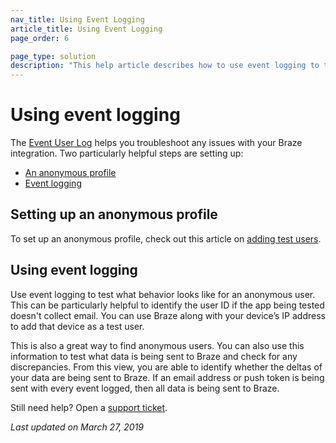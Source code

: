 ```yaml
---
nav_title: Using Event Logging
article_title: Using Event Logging
page_order: 6

page_type: solution
description: "This help article describes how to use event logging to troubleshoot issues with your Braze integration."
---
```


# Using event logging

The [Event User Log][1] helps you troubleshoot any issues with your Braze integration. Two particularly helpful steps are setting up:
* [An anonymous profile](#setting-up-an-anonymous-profile)
* [Event logging](#using-event-logging)

## Setting up an anonymous profile

To set up an anonymous profile, check out this article on [adding test users][2].

## Using event logging

Use event logging to test what behavior looks like for an anonymous user. This can be particularly helpful to identify the user ID if the app being tested doesn't collect email. You can use Braze along with your device’s IP address to add that device as a test user.

This is also a great way to find anonymous users. You can also use this information to test what data is being sent to Braze and check for any discrepancies. From this view, you are able to identify whether the deltas of your data are being sent to Braze. If an email address or push token is being sent with every event logged, then all data is being sent to Braze.

Still need help? Open a [support ticket]({{site.baseurl}}/braze_support/).

_Last updated on March 27, 2019_

[1]: {{site.baseurl}}/user_guide/administrative/app_settings/developer_console/event_user_log_tab
[2]: {{site.baseurl}}/user_guide/administrative/app_settings/developer_console/internal_groups_tab/#adding-test-users
